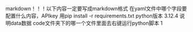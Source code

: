 markdown！！！以下内容一定要写成markdown格式
在yaml文件中哪个字段要配置什么内容，APIkey
用pip install -r requirements.txt
python版本 3.12.4
说明data数据
code文件夹下的哪一个文件里面去右键运行python脚本
1
